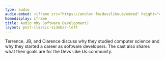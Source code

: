 ```yaml
---
type: audio
audio-embed: <iframe src="https://anchor.fm/devslikeus/embed" height="450" width="100%" frameborder="0" scrolling="no"></iframe>
homedisplay: iframe
title: Audio Why Software Development?
layout: post-classic-sidebar-left
---
```

Terrence, JB, and Clarence discuss why they studied computer science and why they started a career as software developers. The cast also shares what their goals are for the Devs Like Us community. 


